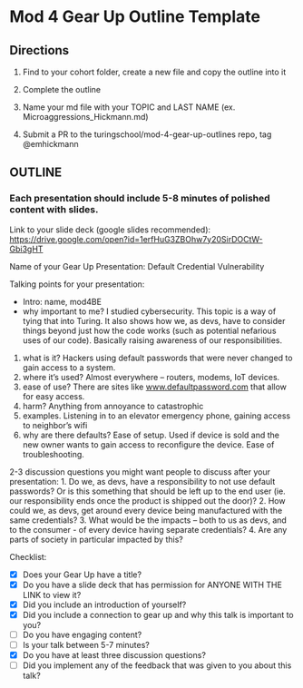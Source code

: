 # Mod 4 Gear Up Outline Template



## Directions

  1) Find to your cohort folder, create a new file and copy the outline into it

  2) Complete the outline

  3) Name your md file with your TOPIC and LAST NAME (ex.   Microaggressions_Hickmann.md)

  4)  Submit a PR to the turingschool/mod-4-gear-up-outlines repo, tag @emhickmann

## OUTLINE

### Each presentation should include 5-8 minutes of polished content with slides.

  Link to your slide deck (google slides recommended): https://drive.google.com/open?id=1erfHuG3ZBOhw7y20SirDOCtW-Gbi3gHT

  Name of your Gear Up Presentation: Default Credential Vulnerability

  Talking points for your presentation:

- Intro: name, mod4BE
- why important to me? I studied cybersecurity.  This topic is a way of tying that into
Turing.  It also shows how we, as devs, have to consider things beyond just how the code works (such
  as potential nefarious uses of our code).  Basically raising awareness of our responsibilities.
1. what is it?  Hackers using default passwords that were never changed to gain access to a system.
2. where it’s used? Almost everywhere – routers, modems, IoT devices.
3. ease of use? There are sites like www.defaultpassword.com that allow for easy access.
4. harm? Anything from annoyance to catastrophic
5. examples.  Listening in to an elevator emergency phone, gaining access to neighbor’s wifi
6. why are there defaults? Ease of setup.  Used if device is sold and the new owner wants to gain access to reconfigure the device.  Ease of troubleshooting.


  2-3 discussion questions you might want people to discuss after your presentation:
    1. Do we, as devs, have a responsibility to not use default passwords?  Or is this something that should be left up to the end user (ie. our responsibility ends once the product is shipped out the door)?
    2. How could we, as devs, get around every device being manufactured with the same credentials?
    3. What would be the impacts – both to us as devs, and to the consumer - of every device having separate credentials?
    4. Are any parts of society in particular impacted by this?

Checklist:

- [x] Does your Gear Up have a title?
- [x] Do you have a slide deck that has permission for ANYONE WITH THE LINK to view it?
- [x] Did you include an introduction of yourself?
- [x] Did you include a connection to gear up and why this talk is important to you?
- [ ] Do you have engaging content?
- [ ] Is your talk between 5-7 minutes?
- [x] Do you have at least three discussion questions?
- [ ] Did you implement any of the feedback that was given to you about this talk?
